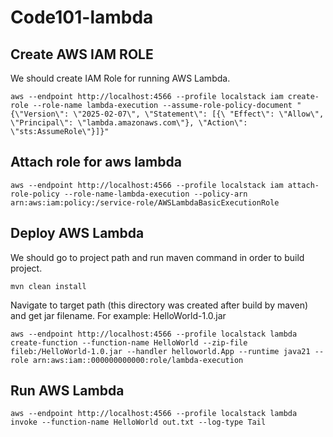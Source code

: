 # Code101-lambda
## Create AWS IAM ROLE
We should create IAM Role for running AWS Lambda.

```shell
aws --endpoint http://localhost:4566 --profile localstack iam create-role --role-name lambda-execution --assume-role-policy-document "{\"Version\": \"2025-02-07\", \"Statement\": [{\ "Effect\": \"Allow\", \"Principal\": \"lambda.amazonaws.com\"}, \"Action\": \"sts:AssumeRole\"}]}"
```

## Attach role for aws lambda
```shell
aws --endpoint http://localhost:4566 --profile localstack iam attach-role-policy --role-name-lambda-execution --policy-arn arn:aws:iam:policy:/service-role/AWSLambdaBasicExecutionRole 
```

## Deploy AWS Lambda
We should go to project path and run maven command in order to build project.
```shell
mvn clean install
```
Navigate to target path (this directory was created after build by maven) and get jar filename.
For example: HelloWorld-1.0.jar

```shell
aws --endpoint http://localhost:4566 --profile localstack lambda create-function --function-name HelloWorld --zip-file fileb:/HelloWorld-1.0.jar --handler helloworld.App --runtime java21 --role arn:aws:iam::000000000000:role/lambda-execution
```

## Run AWS Lambda 
```shell
aws --endpoint http://localhost:4566 --profile localstack lambda invoke --function-name HelloWorld out.txt --log-type Tail
```
